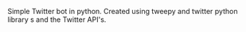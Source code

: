 Simple Twitter bot in python.
Created using tweepy and twitter python library s and the Twitter API's.
